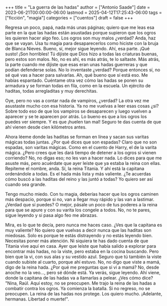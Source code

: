 +++
title = "La guerra de las hadas"
author = ["Antonio Saade"]
date = 2023-06-21T00:00:00-06:00
lastmod = 2025-04-12T17:25:43-06:00
tags = ["ficción", "magia"]
categories = ["cuentos"]
draft = false
+++

Regresa un poco, papá, nada más unas páginas; quiero que me leas esa parte en la que las hadas están asustadas porque supieron que los ogros les quieren hacer algo feo. Los ogros son muy malos ¿verdad? Anda, haz que se vayan. Usa tu magia para desaparecerlos como hiciste con la bruja de Blanca Nieves. Bueno, sí, mejor sigue leyendo. Ahí, esa parte. ¡Qué susto! ¡Son horribles! Tú dijiste que Dios hizo a todas las criaturas buenas, pero estos son malos. No, no es ahí, es más atrás, te lo saltaste. Más atrás, la parte cuando me dijiste que esas eran unas hadas guerreras y que podían defenderse solas. No lo inventaste ¿verdad? Porque entonces sí, no sé qué vas a hacer para salvarlas. Ah, qué bueno que sí está eso. Me habías espantado. Cuéntame otra vez cómo las hadas se ponen su armadura y se forman todas en fila, como en la escuela. Un ejército de haditas, todas arregladitas y muy derechitas.

Oye, pero no vas a contar nada de vampiros, ¿verdad? La otra vez me asustaste mucho con esa historia. Ya no me vuelvas a leer esas cosas ¿sí?  Sobre todo eso de que los vampiros se desaparecen y luego vuelven a aparecer y se te aparecen por atrás. Lo bueno es que a los ogros los puedes ver siempre. Y es que ¡huelen tan mal! Seguro te das cuenta de que ahí vienen desde cien kilómetros antes.

Ahora léeme donde las haditas se forman en línea y sacan sus varitas mágicas todas juntas. ¿Por qué dices que son espadas? Claro que no son espadas, son varitas mágicas. Como en el cuento de Harry, el de la varita mágica. ¿Pero crees que les dará tiempo de detener a los ogros si vienen corriendo? No, no digas eso; no les van a hacer nada. Lo dices para que me asuste más, pero acuérdate que ayer leíste que ya estaba la reina con ellas. Repíteme el nombre, anda. Sí, la reina Titania. Y ahí está la capitana ordenándole a todas. Es el hada más lista y más valiente. ¿Te acuerdas cómo buscó a las haditas del reino y las juntó a todas? Yo quiero ser así cuando sea grande.

Tengo mucho miedo. Con tu magia, deberías hacer que los ogros caminen más despacio, porque si no, van a llegar muy rápido y las van a lastimar. ¿Verdad que sí puedes? O mejor, pásale un poco de tus poderes a la reina para que se apure y con su varita los congele a todos. No, no te pares, sigue leyendo y si pasa algo feo me abrazas.

Mira, es lo que te decía, pero nunca me haces caso. ¿Ves que la capitana es muy valiente? No quiero que vuelvas a decir nunca que las haditas son miedosas. Solo es porque te estás distrayendo y no estás leyendo bien. Necesitas poner más atención. Ni siquiera te has dado cuenta de que Titania vive aquí en casa. Ayer que leíste que había salido a explorar para encontrar más hadas, no la viste, pero estaba en la cocina buscando. Pero bien que la vi, con sus alas y su vestido azul. Seguro que tú también la viste cuando subiste al cuarto, porque ahí estuvo. No, no digo que viste a mamá, digo de la reina hada. ¿Por qué me preguntas que si vi a mamá? No, desde anoche no la veo..., pero sé dónde está. Ya verás, sigue leyendo. Ahí viene, donde la capitana de las hadas va a llamarlas a pelear. ¿Ves cómo dice? "Nina, Raúl. Aquí estoy, no se preocupen. Me trajo la reina de las hadas a combatir contra los ogros. Ya comienza la batalla. Si no regreso, no se preocupen. La reina de las hadas nos protege. Los quiero mucho. ¡Adelante, hermanas. Libertad o muerte!".
